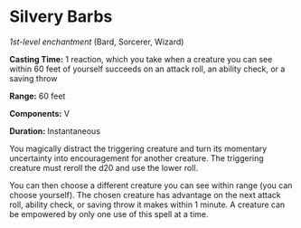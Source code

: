 # Silvery Barbs
*1st-level enchantment* (Bard, Sorcerer, Wizard)

**Casting Time:** 1 reaction, which you take when a creature you can see within 60 feet of yourself succeeds on an attack roll, an ability check, or a saving throw

**Range:** 60 feet

**Components:** V

**Duration:** Instantaneous

You magically distract the triggering creature and turn its momentary uncertainty into encouragement for another creature. The triggering creature must reroll the d20 and use the lower roll.

You can then choose a different creature you can see within range (you can choose yourself). The chosen creature has advantage on the next attack roll, ability check, or saving throw it makes within 1 minute. A creature can be empowered by only one use of this spell at a time.